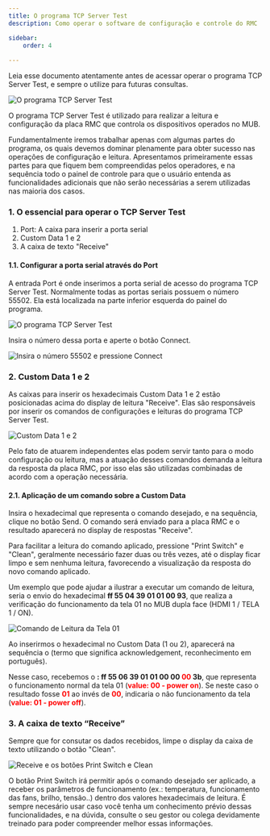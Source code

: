 ```yaml
---
title: O programa TCP Server Test
description: Como operar o software de configuração e controle do RMC

sidebar:
    order: 4
 
---
```


[comment]: <> (Documentação online para o aplicativo Interface de Comando Eletromidia)
[comment]: <> (Criado por Alexandre de Abreu - alexandre.abreu@eletromidia.com.br)
[comment]: <> (Data : 17/06/2024)

Leia esse documento atentamente antes de acessar operar o programa TCP Server Test, e sempre o utilize para futuras consultas.


![O programa TCP Server Test](https://i.imgur.com/UUs6bob.png)
 
 O programa TCP Server Test é utilizado para realizar a leitura e configuração da placa RMC que controla os dispositivos operados no MUB.

Fundamentalmente iremos trabalhar apenas com algumas partes do programa, os quais devemos dominar plenamente para obter sucesso nas operações de configuração e leitura. Apresentamos primeiramente essas partes para que fiquem bem compreendidas pelos operadores, e na sequência todo o painel de controle para que o usuário entenda as funcionalidades adicionais que não serão necessárias a serem utilizadas nas maioria dos casos.

### 1. O essencial para operar o TCP Server Test

1. Port: A caixa para inserir a porta serial
2. Custom Data 1 e 2
3. A caixa de texto "Receive"


#### 1.1. Configurar a porta serial através do Port 

A entrada Port é onde inserimos a porta serial de acesso do programa TCP Server Test. Normalmente todas as portas seriais possuem o número 55502. Ela está localizada na parte inferior esquerda do painel do programa.

![O programa TCP Server Test](https://i.imgur.com/pqFRuaw.png)

Insira o número dessa porta e aperte o botão Connect.

![Insira o número 55502 e pressione Connect](https://i.imgur.com/fcuLYA9.jpeg)


### 2. Custom Data 1 e 2

As caixas para inserir os hexadecimais Custom Data 1 e 2 estão posicionadas acima do display de leitura "Receive". Elas são responsáveis por inserir os comandos de configurações e leituras do programa TCP Server Test.

![Custom Data 1 e 2](https://i.imgur.com/dTv9Ena.jpeg)

Pelo fato de atuarem independentes elas podem servir tanto para o modo configuração ou leitura, mas a atuação desses comandos demanda a leitura da resposta da placa RMC, por isso elas são utilizadas combinadas de acordo com a operação necessária.

#### 2.1. Aplicação de um comando sobre a Custom Data

Insira o hexadecimal que representa o comando desejado, e na sequência, clique no botão Send. O comando será enviado para a placa RMC e o resultado aparecerá no display de respostas "Receive". 

Para facilitar a leitura do comando aplicado, pressione "Print Switch" e "Clean", geralmente necessário fazer duas ou três vezes, até o display ficar limpo e sem nenhuma leitura, favorecendo a visualização da resposta do novo comando aplicado.

Um exemplo que pode ajudar a ilustrar a executar um comando de leitura, seria o envio do hexadecimal <b>ff 55 04 39 01 01 00 93</b>, que realiza a verificação do funcionamento da tela 01 no MUB dupla face (HDMI 1 / TELA 1 / ON).

![Comando de Leitura da Tela 01](https://i.imgur.com/AyN8kVD.jpeg)

Ao inserirmos o hexadecimal no Custom Data (1 ou 2), aparecerá na sequência o <ACK> (termo que significa acknowledgement, reconhecimento em português).

Nesse caso, recebemos o <b><ACK>: ff 55 06 39 01 01 00 00 <b><font color="red">00</font></b>
 3b</b>, que representa o funcionamento normal da tela 01 (<b><font color="red">value: 00 - power on</font></b>). Se neste caso o resultado fosse <b><font color="red">01</font></b> ao invés de <b><font color="red">00</font></b>, indicaria o não funcionamento da tela (<b><font color="red">value: 01 - power off</font></b>).

### 3. A caixa de texto “Receive”

Sempre que for consutar os dados recebidos, limpe o display da caixa de texto utilizando o botão "Clean". 

![Receive e os botões Print Switch e Clean](https://i.imgur.com/zpN2PCA.jpeg)

O botão Print Switch irá permitir após o comando desejado ser aplicado, a receber os parâmetros de funcionamento (ex.: temperatura, funcionamento das fans, brilho, tensão..) dentro dos valores hexadecimais de leitura. É sempre necesário usar caso você tenha um conhecimento prévio dessas funcionalidades, e na dúvida, consulte o seu gestor ou colega devidamente treinado para poder compreender melhor essas informações.


